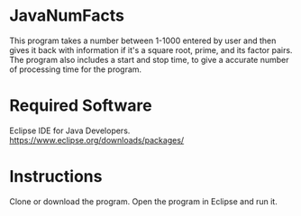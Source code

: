 # JavaNumFacts
This program takes a number between 1-1000 entered by user and then gives 
it back with information if it's a square root, prime, and its factor pairs.
The program also includes a start and stop time, to give a accurate number
of processing time for the program.


# Required Software
Eclipse IDE for Java Developers.
https://www.eclipse.org/downloads/packages/

# Instructions 
Clone or download the program. Open the program in Eclipse and run it.

